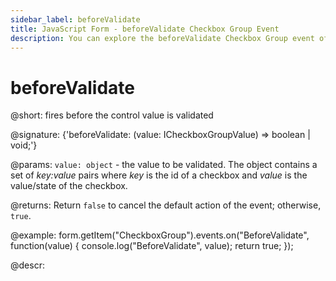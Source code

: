 ```yaml
---
sidebar_label: beforeValidate
title: JavaScript Form - beforeValidate Checkbox Group Event 
description: You can explore the beforeValidate Checkbox Group event of Form in the documentation of the DHTMLX JavaScript UI library. Browse developer guides and API reference, try out code examples and live demos, and download a free 30-day evaluation version of DHTMLX Suite 7.
---
```


# beforeValidate

@short: fires before the control value is validated

@signature: {'beforeValidate: (value: ICheckboxGroupValue) => boolean | void;'}

@params:
`value: object` - the value to be validated. The object contains a set of <i>key:value</i> pairs where <i>key</i> is the id of a checkbox and <i>value</i> is the value/state of the checkbox.

@returns:
Return `false` to cancel the default action of the event; otherwise, `true`.

@example:
form.getItem("CheckboxGroup").events.on("BeforeValidate", function(value) {
    console.log("BeforeValidate", value);
    return true;
});

@descr:
